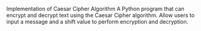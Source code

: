 Implementation of Caesar Cipher Algorithm A Python program that can encrypt and decrypt text using the Caesar Cipher algorithm. Allow users to input a message and a shift value to perform encryption and decryption.

